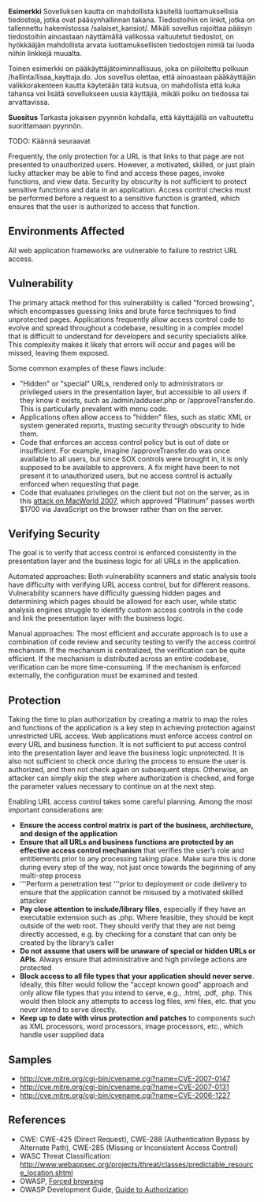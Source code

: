 **Esimerkki** Sovelluksen kautta on mahdollista käsitellä
luottamuksellisia tiedostoja, jotka ovat pääsynhallinnan takana.
Tiedostoihin on linkit, jotka on tallennettu hakemistossa
/salaiset_kansiot/. Mikäli sovellus rajoittaa pääsyn tiedostoihin
ainoastaan näyttämällä valikossa valtuutetut tiedostot, on hyökkääjän
mahdollista arvata luottamuksellisten tiedostojen nimiä tai luoda niihin
linkkejä muualta.

Toinen esimerkki on pääkäyttäjätoiminnallisuus, joka on piiloitettu
polkuun /hallinta/lisaa_kayttaja.do. Jos sovellus olettaa, että
ainoastaan pääkäyttäjän valikkorakenteen kautta käytetään tätä kutsua,
on mahdollista että kuka tahansa voi lisätä sovellukseen uusia
käyttäjiä, mikäli polku on tiedossa tai arvattavissa.

**Suositus** Tarkasta jokaisen pyynnön kohdalla, että käyttäjällä on
valtuutettu suorittamaan pyynnön.

TODO: Käännä seuraavat

Frequently, the only protection for a URL is that links to that page are
not presented to unauthorized users. However, a motivated, skilled, or
just plain lucky attacker may be able to find and access these pages,
invoke functions, and view data. Security by obscurity is not sufficient
to protect sensitive functions and data in an application. Access
control checks must be performed before a request to a sensitive
function is granted, which ensures that the user is authorized to access
that function.

## Environments Affected

All web application frameworks are vulnerable to failure to restrict URL
access.

## Vulnerability

The primary attack method for this vulnerability is called "forced
browsing", which encompasses guessing links and brute force techniques
to find unprotected pages. Applications frequently allow access control
code to evolve and spread throughout a codebase, resulting in a complex
model that is difficult to understand for developers and security
specialists alike. This complexity makes it likely that errors will
occur and pages will be missed, leaving them exposed.

Some common examples of these flaws include:

  - "Hidden" or "special" URLs, rendered only to administrators or
    privileged users in the presentation layer, but accessible to all
    users if they know it exists, such as /admin/adduser.php or
    /approveTransfer.do. This is particularly prevalent with menu code.
  - Applications often allow access to "hidden" files, such as static
    XML or system generated reports, trusting security through obscurity
    to hide them.
  - Code that enforces an access control policy but is out of date or
    insufficient. For example, imagine /approveTransfer.do was once
    available to all users, but since SOX controls were brought in, it
    is only supposed to be available to approvers. A fix might have been
    to not present it to unauthorized users, but no access control is
    actually enforced when requesting that page.
  - Code that evaluates privileges on the client but not on the server,
    as in this [attack on
    MacWorld 2007](http://grutztopia.jingojango.net/2007/01/your-free-macworld-expo-platinum-pass_11.html),
    which approved "Platinum" passes worth $1700 via JavaScript on the
    browser rather than on the server.

## Verifying Security

The goal is to verify that access control is enforced consistently in
the presentation layer and the business logic for all URLs in the
application.

Automated approaches: Both vulnerability scanners and static analysis
tools have difficulty with verifying URL access control, but for
different reasons. Vulnerability scanners have difficulty guessing
hidden pages and determining which pages should be allowed for each
user, while static analysis engines struggle to identify custom access
controls in the code and link the presentation layer with the business
logic.

Manual approaches: The most efficient and accurate approach is to use a
combination of code review and security testing to verify the access
control mechanism. If the mechanism is centralized, the verification can
be quite efficient. If the mechanism is distributed across an entire
codebase, verification can be more time-consuming. If the mechanism is
enforced externally, the configuration must be examined and tested.

## Protection

Taking the time to plan authorization by creating a matrix to map the
roles and functions of the application is a key step in achieving
protection against unrestricted URL access. Web applications must
enforce access control on every URL and business function. It is not
sufficient to put access control into the presentation layer and leave
the business logic unprotected. It is also not sufficient to check once
during the process to ensure the user is authorized, and then not check
again on subsequent steps. Otherwise, an attacker can simply skip the
step where authorization is checked, and forge the parameter values
necessary to continue on at the next step.

Enabling URL access control takes some careful planning. Among the most
important considerations are:

  - **Ensure the access control matrix is part of the business,
    architecture, and design of the application**
  - **Ensure that all URLs and business functions are protected by an
    effective access control mechanism** that verifies the user’s role
    and entitlements prior to any processing taking place. Make sure
    this is done during every step of the way, not just once towards the
    beginning of any multi-step process
  - '''Perform a penetration test '''prior to deployment or code
    delivery to ensure that the application cannot be misused by a
    motivated skilled attacker
  - **Pay close attention to include/library files**, especially if they
    have an executable extension such as .php. Where feasible, they
    should be kept outside of the web root. They should verify that they
    are not being directly accessed, e.g. by checking for a constant
    that can only be created by the library’s caller
  - **Do not** **assume that users will be unaware of special or hidden
    URLs or APIs**. Always ensure that administrative and high privilege
    actions are protected
  - **Block access to all file types that your application should never
    serve**. Ideally, this filter would follow the "accept known good"
    approach and only allow file types that you intend to serve, e.g.,
    .html, .pdf, .php. This would then block any attempts to access log
    files, xml files, etc. that you never intend to serve directly.
  - **Keep up to date with virus protection and patches** to components
    such as XML processors, word processors, image processors, etc.,
    which handle user supplied data

## Samples

  - <http://cve.mitre.org/cgi-bin/cvename.cgi?name=CVE-2007-0147>
  - <http://cve.mitre.org/cgi-bin/cvename.cgi?name=CVE-2007-0131>
  - <http://cve.mitre.org/cgi-bin/cvename.cgi?name=CVE-2006-1227>

## References

  - CWE: CWE-425 (Direct Request), CWE-288 (Authentication Bypass by
    Alternate Path), CWE-285 (Missing or Inconsistent Access Control)
  - WASC Threat Classification:
    <http://www.webappsec.org/projects/threat/classes/predictable_resource_location.shtml>
  - OWASP, [Forced browsing](Forced_browsing "wikilink")
  - OWASP Development Guide, [Guide to
    Authorization](Guide_to_Authorization "wikilink")